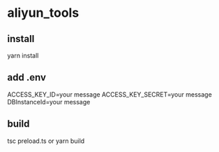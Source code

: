 # aliyun_tools

## install
yarn install

## add .env
ACCESS_KEY_ID=your message
ACCESS_KEY_SECRET=your message
DBInstanceId=your message

## build
tsc preload.ts or yarn build
